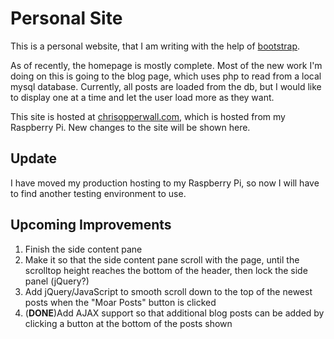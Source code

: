 # Personal Site

This is a personal website, that I am writing with the help of [bootstrap](http://github.com/twitter/bootstrap).

As of recently, the homepage is mostly complete. Most of the new work I'm doing on this is going to the blog page, which uses php to read from a local mysql database. Currently, all posts are loaded from the db, but I would like to display one at a time and let the user load more as they want.

This site is hosted at [chrisopperwall.com](http://chrisopperwall.com), which is hosted from my Raspberry Pi. New changes to the site will be shown here.

## Update

I have moved my production hosting to my Raspberry Pi, so now I will have to find another testing environment to use.

## Upcoming Improvements
1. Finish the side content pane
1. Make it so that the side content pane scroll with the page, until the scrolltop height reaches the bottom of the header, then lock the side panel (jQuery?)
1. Add jQuery/JavaScript to smooth scroll down to the top of the newest posts when the "Moar Posts" button is clicked
1. (**DONE**)Add AJAX support so that additional blog posts can be added by clicking a button at the bottom of the posts shown
